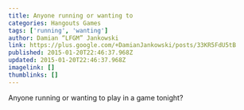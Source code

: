 ```yaml
---
title: Anyone running or wanting to
categories: Hangouts Games
tags: ['running', 'wanting']
author: Damian “LFGM” Jankowski
link: https://plus.google.com/+DamianJankowski/posts/33KR5FdU5tB
published: 2015-01-20T22:46:37.968Z
updated: 2015-01-20T22:46:37.968Z
imagelink: []
thumblinks: []
---
```


Anyone running or wanting to play in a game tonight?